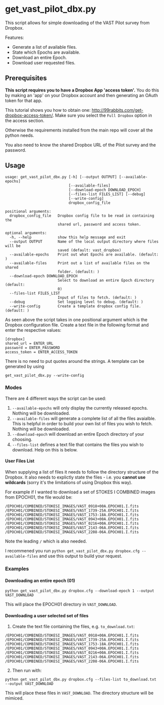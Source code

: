 # get\_vast\_pilot\_dbx.py

This script allows for simple downloading of the VAST Pilot survey from Dropbox.

Features:
* Generate a list of available files.
* State which Epochs are available.
* Download an entire Epoch.
* Download user requested files.

## Prerequisites

**This script requires you to have a Dropbox App 'access token'.** You do this by making an 'app' on your Dropbox account and then generating an OAuth token for that app.

This tutorial shows you how to obtain one: http://99rabbits.com/get-dropbox-access-token/. Make sure you select the `Full Dropbox` option in the access section.

Otherwise the requirements installed from the main repo will cover all the python needs.

You also need to know the shared Dropbox URL of the Pilot survey and the password.

## Usage
```
usage: get_vast_pilot_dbx.py [-h] [--output OUTPUT] [--available-epochs]
                             [--available-files]
                             [--download-epoch DOWNLOAD_EPOCH]
                             [--files-list FILES_LIST] [--debug]
                             [--write-config]
                             dropbox_config_file

positional arguments:
  dropbox_config_file   Dropbox config file to be read in containing the
                        shared url, password and access token.

optional arguments:
  -h, --help            show this help message and exit
  --output OUTPUT       Name of the local output directory where files will be
                        saved (default: vast_dropbox)
  --available-epochs    Print out what Epochs are available. (default: )
  --available-files     Print out a list of available files on the shared
                        folder. (default: )
  --download-epoch DOWNLOAD_EPOCH
                        Select to download an entire Epoch directory (default:
                        0)
  --files-list FILES_LIST
                        Input of files to fetch. (default: )
  --debug               Set logging level to debug. (default: )
  --write-config        Create a template dropbox config file. (default: )
```

As seen above the script takes in one positional argument which is the Dropbox configuration file. Create a text file in the following format and enter the respective values:
```
[dropbox]
shared_url = ENTER_URL
password = ENTER_PASSWORD
access_token = ENTER_ACCESS_TOKEN
```
There is no need to put quotes around the strings. A template can be generated by using 
```
get_vast_pilot_dbx.py --write-config
```

### Modes

There are 4 different ways the script can be used:

1. `--available-epochs` will only display the currently released epochs. Nothing will be downloaded.
2. `--available-files` will generate a complete list of all the files avaialble. This is helpful in order to build your own list of files you wish to fetch. Nothing will be downloaded.
3. `--download-epoch` will download an entire Epoch directory of your choosing.
4. `--files-list` defines a text file that contains the files you wish to download. Help on this is below.

#### User Files List
When supplying a list of files it needs to follow the directory structure of the Dropbox. It also needs to explictly state the files - i.e. you **cannot use wildcards** (sorry it's the limitations of using Dropbox this way).

For example if I wanted to download a set of STOKES I COMBINED images from EPOCH01, the file would be:
```
/EPOCH01/COMBINED/STOKESI_IMAGES/VAST_0918+00A.EPOCH01.I.fits
/EPOCH01/COMBINED/STOKESI_IMAGES/VAST_1739-25A.EPOCH01.I.fits
/EPOCH01/COMBINED/STOKESI_IMAGES/VAST_1753-18A.EPOCH01.I.fits
/EPOCH01/COMBINED/STOKESI_IMAGES/VAST_0943+00A.EPOCH01.I.fits
/EPOCH01/COMBINED/STOKESI_IMAGES/VAST_0216+00A.EPOCH01.I.fits
/EPOCH01/COMBINED/STOKESI_IMAGES/VAST_2143-06A.EPOCH01.I.fits
/EPOCH01/COMBINED/STOKESI_IMAGES/VAST_2208-06A.EPOCH01.I.fits

```
Note the leading `/` which is also needed.

I recommened you run `python get_vast_pilot_dbx.py dropbox.cfg --available-files` and use this output to build your request.

### Examples

#### Downloading an entire epoch (01)

```
python get_vast_pilot_dbx.py dropbox.cfg --download-epoch 1 --output VAST_DOWNLOAD
```
This will place the EPOCH01 directory in `VAST_DOWNLOAD`.

#### Downloading a user selected set of files

1. Create the text file containing the files, e.g. `to_download.txt`:
```
/EPOCH01/COMBINED/STOKESI_IMAGES/VAST_0918+00A.EPOCH01.I.fits
/EPOCH01/COMBINED/STOKESI_IMAGES/VAST_1739-25A.EPOCH01.I.fits
/EPOCH01/COMBINED/STOKESI_IMAGES/VAST_1753-18A.EPOCH01.I.fits
/EPOCH01/COMBINED/STOKESI_IMAGES/VAST_0943+00A.EPOCH01.I.fits
/EPOCH01/COMBINED/STOKESI_IMAGES/VAST_0216+00A.EPOCH01.I.fits
/EPOCH01/COMBINED/STOKESI_IMAGES/VAST_2143-06A.EPOCH01.I.fits
/EPOCH01/COMBINED/STOKESI_IMAGES/VAST_2208-06A.EPOCH01.I.fits

```
2. Then run with:
```
python get_vast_pilot_dbx.py dropbox.cfg --files-list to_download.txt --output VAST_DOWNLOAD
```
This will place these files in `VAST_DOWNLOAD`. The directory structure will be mimiced.


